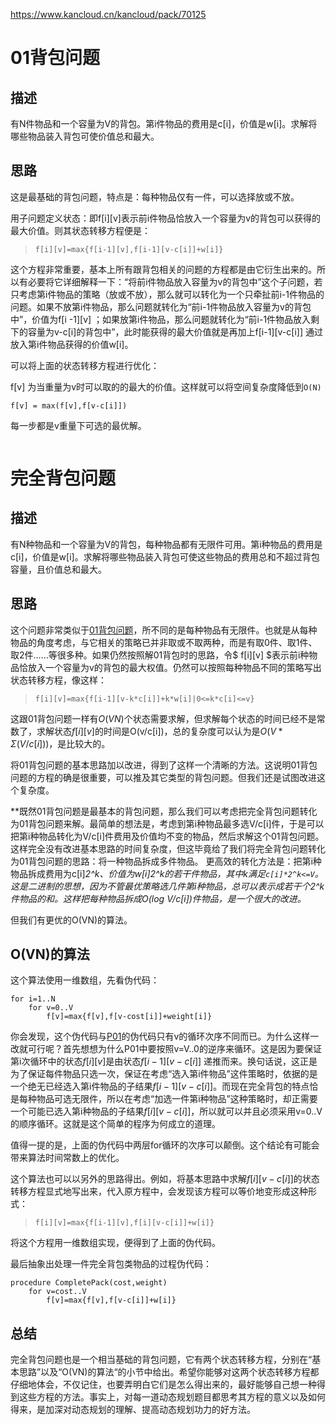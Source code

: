  https://www.kancloud.cn/kancloud/pack/70125 

# 01背包问题

## 描述

有N件物品和一个容量为V的背包。第i件物品的费用是c[i]，价值是w[i]。求解将哪些物品装入背包可使价值总和最大。

## 思路

这是最基础的背包问题，特点是：每种物品仅有一件，可以选择放或不放。

用子问题定义状态：即f[i]\[v]表示前i件物品恰放入一个容量为v的背包可以获得的最大价值。则其状态转移方程便是：

> ```
> f[i][v]=max{f[i-1][v],f[i-1][v-c[i]]+w[i]}
> ```

这个方程非常重要，基本上所有跟背包相关的问题的方程都是由它衍生出来的。所以有必要将它详细解释一下：“将前i件物品放入容量为v的背包中”这个子问题，若只考虑第i件物品的策略（放或不放），那么就可以转化为一个只牵扯前i-1件物品的问题。如果不放第i件物品，那么问题就转化为“前i-1件物品放入容量为v的背包中”，价值为f[i -1]\[v]  ；如果放第i件物品，那么问题就转化为“前i-1件物品放入剩下的容量为v-c[i]的背包中”，此时能获得的最大价值就是再加上f[i-1]\[v-c[i]] 通过放入第i件物品获得的价值w[i]。

可以将上面的状态转移方程进行优化：

f[v] 为当重量为v时可以取的的最大的价值。这样就可以将空间复杂度降低到`O(N)`

```
f[v] = max(f[v],f[v-c[i]]) 
```

每一步都是v重量下可选的最优解。



```

```

# 完全背包问题

## 描述

 有N种物品和一个容量为V的背包，每种物品都有无限件可用。第i种物品的费用是c[i]，价值是w[i]。求解将哪些物品装入背包可使这些物品的费用总和不超过背包容量，且价值总和最大。 

## 思路

这个问题非常类似于[01背包问题](http://love-oriented.com/pack/P01.html)，所不同的是每种物品有无限件。也就是从每种物品的角度考虑，与它相关的策略已并非取或不取两种，而是有取0件、取1件、取2件……等很多种。如果仍然按照解01背包时的思路，令$ f[i][v] $表示前i种物品恰放入一个容量为v的背包的最大权值。仍然可以按照每种物品不同的策略写出状态转移方程，像这样：

> ```
> f[i][v]=max{f[i-1][v-k*c[i]]+k*w[i]|0<=k*c[i]<=v}
> ```

这跟01背包问题一样有$O(VN)$个状态需要求解，但求解每个状态的时间已经不是常数了，求解状态$f[i][v]$的时间是O(v/c[i])，总的复杂度可以认为是$O(V*Σ(V/c[i]))$，是比较大的。

将01背包问题的基本思路加以改进，得到了这样一个清晰的方法。这说明01背包问题的方程的确是很重要，可以推及其它类型的背包问题。但我们还是试图改进这个复杂度。

**既然01背包问题是最基本的背包问题，那么我们可以考虑把完全背包问题转化为01背包问题来解。最简单的想法是，考虑到第i种物品最多选V/c[i]件，于是可以把第i种物品转化为V/c[i]件费用及价值均不变的物品，然后求解这个01背包问题。这样完全没有改进基本思路的时间复杂度，但这毕竟给了我们将完全背包问题转化为01背包问题的思路：将一种物品拆成多件物品。 更高效的转化方法是：把第i种物品拆成费用为c[i]*2^k、价值为w[i]*2^k的若干件物品，其中k满足`c[i]*2^k<=V`。这是二进制的思想，因为不管最优策略选几件第i种物品，总可以表示成若干个2^k件物品的和。这样把每种物品拆成O(log V/c[i])件物品，是一个很大的改进。**

但我们有更优的O(VN)的算法。

## O(VN)的算法

这个算法使用一维数组，先看伪代码：

```
for i=1..N
    for v=0..V
        f[v]=max{f[v],f[v-cost[i]]+weight[i]}
```

你会发现，这个伪代码与[P01](http://love-oriented.com/pack/P01.html)的伪代码只有v的循环次序不同而已。为什么这样一改就可行呢？首先想想为什么P01中要按照v=V..0的逆序来循环。这是因为要保证第i次循环中的状态$f[i][v]$是由状态$f[i-1][v-c[i]]$  递推而来。换句话说，这正是为了保证每件物品只选一次，保证在考虑“选入第i件物品”这件策略时，依据的是一个绝无已经选入第i件物品的子结果$f[i-1][v-c[i]]$。而现在完全背包的特点恰是每种物品可选无限件，所以在考虑“加选一件第i种物品”这种策略时，却正需要一个可能已选入第i种物品的子结果$f[i][v-c[i]]$，所以就可以并且必须采用v=0..V的顺序循环。这就是这个简单的程序为何成立的道理。

值得一提的是，上面的伪代码中两层for循环的次序可以颠倒。这个结论有可能会带来算法时间常数上的优化。

这个算法也可以以另外的思路得出。例如，将基本思路中求解$f[i][v-c[i]]$的状态转移方程显式地写出来，代入原方程中，会发现该方程可以等价地变形成这种形式：

> ```
> f[i][v]=max{f[i-1][v],f[i][v-c[i]]+w[i]}
> ```

将这个方程用一维数组实现，便得到了上面的伪代码。

最后抽象出处理一件完全背包类物品的过程伪代码：

```
procedure CompletePack(cost,weight)
    for v=cost..V
        f[v]=max{f[v],f[v-c[i]]+w[i]}
```

## 总结

完全背包问题也是一个相当基础的背包问题，它有两个状态转移方程，分别在“基本思路”以及“O(VN)的算法“的小节中给出。希望你能够对这两个状态转移方程都仔细地体会，不仅记住，也要弄明白它们是怎么得出来的，最好能够自己想一种得到这些方程的方法。事实上，对每一道动态规划题目都思考其方程的意义以及如何得来，是加深对动态规划的理解、提高动态规划功力的好方法。








